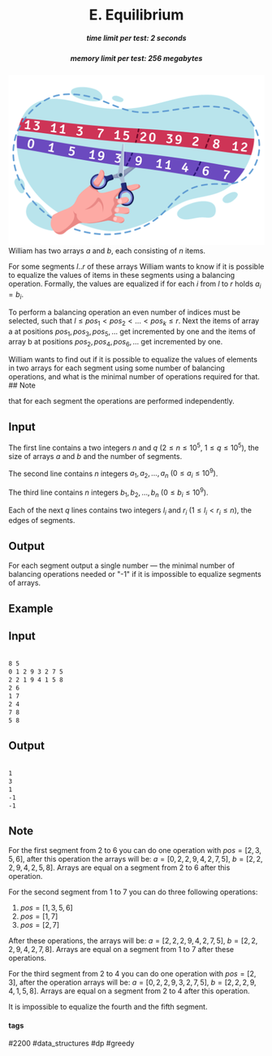 <h1 style='text-align: center;'> E. Equilibrium</h1>

<h5 style='text-align: center;'>time limit per test: 2 seconds</h5>
<h5 style='text-align: center;'>memory limit per test: 256 megabytes</h5>

 ![](images/f0ff3656aaef1143f540b4194460d67725ee6732.png) William has two arrays $a$ and $b$, each consisting of $n$ items.

For some segments $l..r$ of these arrays William wants to know if it is possible to equalize the values of items in these segments using a balancing operation. Formally, the values are equalized if for each $i$ from $l$ to $r$ holds $a_i = b_i$.

To perform a balancing operation an even number of indices must be selected, such that $l \le pos_1 < pos_2 < \dots < pos_k \le r$. Next the items of array a at positions $pos_1, pos_3, pos_5, \dots$ get incremented by one and the items of array b at positions $pos_2, pos_4, pos_6, \dots$ get incremented by one.

William wants to find out if it is possible to equalize the values of elements in two arrays for each segment using some number of balancing operations, and what is the minimal number of operations required for that. ## Note

 that for each segment the operations are performed independently.

## Input

The first line contains a two integers $n$ and $q$ ($2 \le n \le 10^5$, $1 \le q \le 10^5$), the size of arrays $a$ and $b$ and the number of segments.

The second line contains $n$ integers $a_1, a_2, \dots, a_n$ $(0 \le a_i \le 10^9)$.

The third line contains $n$ integers $b_1, b_2, \dots, b_n$ $(0 \le b_i \le 10^9)$.

Each of the next $q$ lines contains two integers $l_i$ and $r_i$ $(1 \le l_i < r_i \le n)$, the edges of segments.

## Output

For each segment output a single number — the minimal number of balancing operations needed or "-1" if it is impossible to equalize segments of arrays.

## Example

## Input


```

8 5
0 1 2 9 3 2 7 5
2 2 1 9 4 1 5 8
2 6
1 7
2 4
7 8
5 8

```
## Output


```

1
3
1
-1
-1

```
## Note

For the first segment from $2$ to $6$ you can do one operation with $pos = [2, 3, 5, 6]$, after this operation the arrays will be: $a = [0, 2, 2, 9, 4, 2, 7, 5]$, $b = [2, 2, 2, 9, 4, 2, 5, 8]$. Arrays are equal on a segment from $2$ to $6$ after this operation.

For the second segment from $1$ to $7$ you can do three following operations: 

1. $pos = [1, 3, 5, 6]$
2. $pos = [1, 7]$
3. $pos = [2, 7]$

After these operations, the arrays will be: $a = [2, 2, 2, 9, 4, 2, 7, 5]$, $b = [2, 2, 2, 9, 4, 2, 7, 8]$. Arrays are equal on a segment from $1$ to $7$ after these operations.

For the third segment from $2$ to $4$ you can do one operation with $pos = [2, 3]$, after the operation arrays will be: $a = [0, 2, 2, 9, 3, 2, 7, 5]$, $b = [2, 2, 2, 9, 4, 1, 5, 8]$. Arrays are equal on a segment from $2$ to $4$ after this operation.

It is impossible to equalize the fourth and the fifth segment.



#### tags 

#2200 #data_structures #dp #greedy 